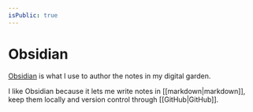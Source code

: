 ```yaml
---
isPublic: true
---
```


# Obsidian

[Obsidian](https://obsidian.md) is what I use to author the notes in my digital garden.

I like Obsidian because it lets me write notes in [[markdown|markdown]], keep them locally and version control through [[GitHub|GitHub]].